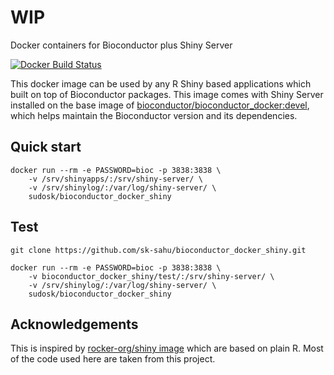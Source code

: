 # WIP

Docker containers for Bioconductor plus Shiny Server

[![Docker Build Status](https://img.shields.io/docker/cloud/build/sudosk/bioconductor_docker_shiny.svg)](https://hub.docker.com/r/sudosk/bioconductor_docker_shiny/builds/)

This docker image can be used by any R Shiny based applications which built on top of Bioconductor packages. This image comes with Shiny Server installed on the base image of [bioconductor/bioconductor_docker:devel](https://github.com/Bioconductor/bioconductor_docker), which helps maintain the Bioconductor version and its dependencies.

## Quick start
```
docker run --rm -e PASSWORD=bioc -p 3838:3838 \
    -v /srv/shinyapps/:/srv/shiny-server/ \
    -v /srv/shinylog/:/var/log/shiny-server/ \
    sudosk/bioconductor_docker_shiny
```

## Test

```
git clone https://github.com/sk-sahu/bioconductor_docker_shiny.git
```

```
docker run --rm -e PASSWORD=bioc -p 3838:3838 \
	-v bioconductor_docker_shiny/test/:/srv/shiny-server/ \
	-v /srv/shinylog/:/var/log/shiny-server/ \
	sudosk/bioconductor_docker_shiny
```

## Acknowledgements
This is inspired by [rocker-org/shiny image](https://github.com/rocker-org/shiny) which are based on plain R. Most of the code used here are taken from this project.
